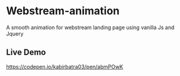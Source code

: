 # Webstream-animation

A smooth animation for webstream landing page using vanilla Js and Jquery

## Live Demo
https://codepen.io/kabirbatra03/pen/abmPOwK
